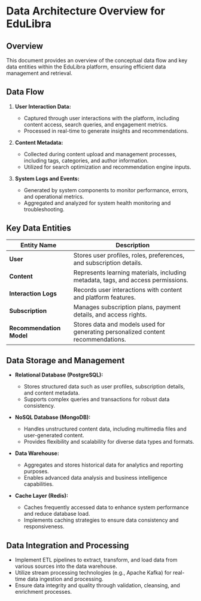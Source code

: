 # Data Architecture Overview for EduLibra

## Overview
This document provides an overview of the conceptual data flow and key data entities within the EduLibra platform, ensuring efficient data management and retrieval.

## Data Flow

1. **User Interaction Data:**
   - Captured through user interactions with the platform, including content access, search queries, and engagement metrics.
   - Processed in real-time to generate insights and recommendations.

2. **Content Metadata:**
   - Collected during content upload and management processes, including tags, categories, and author information.
   - Utilized for search optimization and recommendation engine inputs.

3. **System Logs and Events:**
   - Generated by system components to monitor performance, errors, and operational metrics.
   - Aggregated and analyzed for system health monitoring and troubleshooting.

## Key Data Entities

| Entity Name               | Description                                                                             |
|---------------------------|-----------------------------------------------------------------------------------------|
| **User**                  | Stores user profiles, roles, preferences, and subscription details.                      |
| **Content**               | Represents learning materials, including metadata, tags, and access permissions.          |
| **Interaction Logs**      | Records user interactions with content and platform features.                           |
| **Subscription**          | Manages subscription plans, payment details, and access rights.                         |
| **Recommendation Model**  | Stores data and models used for generating personalized content recommendations.        |

## Data Storage and Management

- **Relational Database (PostgreSQL):**
  - Stores structured data such as user profiles, subscription details, and content metadata.
  - Supports complex queries and transactions for robust data consistency.

- **NoSQL Database (MongoDB):**
  - Handles unstructured content data, including multimedia files and user-generated content.
  - Provides flexibility and scalability for diverse data types and formats.

- **Data Warehouse:**
  - Aggregates and stores historical data for analytics and reporting purposes.
  - Enables advanced data analysis and business intelligence capabilities.

- **Cache Layer (Redis):**
  - Caches frequently accessed data to enhance system performance and reduce database load.
  - Implements caching strategies to ensure data consistency and responsiveness.

## Data Integration and Processing

- Implement ETL pipelines to extract, transform, and load data from various sources into the data warehouse.
- Utilize stream processing technologies (e.g., Apache Kafka) for real-time data ingestion and processing.
- Ensure data integrity and quality through validation, cleansing, and enrichment processes.
